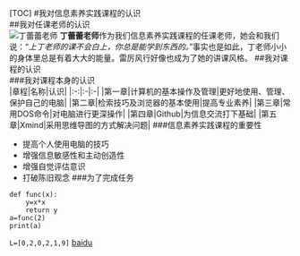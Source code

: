 [TOC]
#我对信息素养实践课程的认识  
##我对任课老师的认识  
![丁蕾蕾老师](D:\2020信息素养实践\丁蕾蕾老师.jpg)
**丁蕾蕾老师**作为我们信息素养实践课程的任课老师，她会和我们说：“*上丁老师的课不会白上，你总是能学到东西的。*”事实也是如此，丁老师小小的身体里总是有着大大的能量。雷厉风行好像也成为了她的讲课风格。
##我对课程的认识  
###我对课程本身的认识  
|章程|名称|认识|
|:-:|:-|:-|
|第一章|计算机的基本操作及管理|更好地使用、管理、保护自己的电脑|
|第二章|检索技巧及浏览器的基本使用|提高专业素养|
|第三章|常用DOS命令|对电脑进行更深操作|
|第四章|Github|为信息交流打下基础|
|第五章|Xmind|采用思维导图的方式解决问题|
###信息素养实践课程的重要性  
+ 提高个人使用电脑的技巧
+ 增强信息敏感性和主动创造性
+ 增强自觉评估意识
+ 打破陈旧观念
###为了完成任务  
```
def func(x):
    y=x*x
    return y
a=func(2)
print(a)
```
`L=[0,2,0,2,1,9]`
[baidu](https://www.baidu.com/?tn=18029102_2_dg)